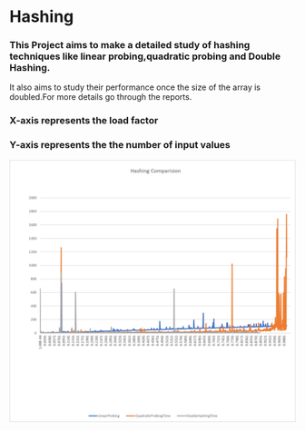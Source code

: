 # Hashing
### This Project aims to make a detailed study of hashing techniques like linear probing,quadratic probing and Double Hashing.
It also aims to study their performance once the size of the array is doubled.For more details go through the reports.
    
 ### X-axis represents the load factor
 ### Y-axis represents the the number of input values
 <img src="Images/Comparision.png">
